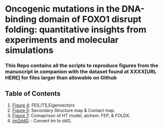# Oncogenic mutations in the DNA-binding domain of FOXO1 disrupt folding: quantitative insights from experiments and molecular simulations
### This Repo contains all the scripts to reproduce figures from the manuscript in companion with the dataset found at XXXX[URL HERE] for files larger than allowable on Github

## Table of Contents
1. [Figure 4](https://github.com/vvoelz/FOXO1-folding/tree/master/Paper_scripts/Figure_4): FES,ITS,Eigenvectors
2. [Figure 5](https://github.com/vvoelz/FOXO1-folding/tree/master/Paper_scripts/Figure_5):  Secondary Structure map & Contact map.
3. [Figure 7](https://github.com/vvoelz/FOXO1-folding/tree/master/Paper_scripts/Figure_7):  Comaprison of HT model, alchem. FEP, & FOLDX.
4. [tm2ddG](https://github.com/vvoelz/FOXO1-folding/tree/master/Paper_scripts/tm2ddG): : Convert tm to ddG.
